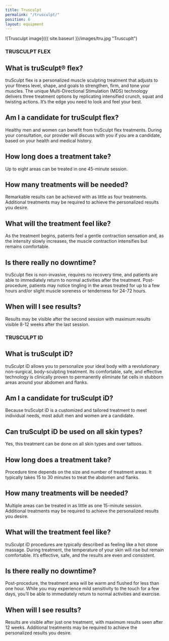 ```yaml
---
title: Trusculpt
permalink: "/trusculpt/"
position: 6
layout: equipment
---
```


![Trusculpt image]({{ site.baseurl }}/images/tru.jpg "Truscuplt")


### TRUSCULPT FLEX ###

## What is truSculpt® flex? ##

truSculpt flex is a personalized muscle sculpting treatment that adjusts to your fitness level, shape, and goals to strengthen, firm, and tone your muscles. The unique Multi-Directional Stimulation (MDS) technology delivers three treatment options by replicating intensified crunch, squat and twisting actions. It’s the edge you need to look and feel your best.


## Am I a candidate for truSculpt flex? ##

Healthy men and women can benefit from truSculpt flex treatments. During your consultation, our provider will discuss with you if you are a candidate, based on your health and medical history.


## How long does a treatment take? ##

Up to eight areas can be treated in one 45-minute session.


## How many treatments will be needed? ##

Remarkable results can be achieved with as little as four treatments. Additional treatments may be required to achieve the personalized results you desire.
      

## What will the treatment feel like? ##

As the treatment begins, patients feel a gentle contraction sensation and, as the intensity slowly increases, the muscle contraction intensifies but remains comfortable.


## Is there really no downtime? ##

truSculpt flex is non-invasive, requires no recovery time, and patients are able to immediately return to normal activities after the treatment. Post-procedure, patients may notice tingling in the areas treated for up to a few hours and/or slight muscle soreness or tenderness for 24-72 hours.


## When will I see results? ## 

Results may be visible after the second session with maximum results visible 8-12 weeks after the last session.

### TRUSCULPT ID ###

## What is truSculpt iD? ##

truSculpt iD allows you to personalize your ideal body with a revolutionary non-surgical, body-sculpting treatment. Its comfortable, safe, and effective technology is clinically proven to permanently eliminate fat cells in stubborn areas around your abdomen and flanks.


## Am I a candidate for truSculpt iD? ##
Because truSculpt iD is a customized and tailored treatment to meet individual needs, most adult men and women are a candidate.


## Can truSculpt iD be used on all skin types? ##
Yes, this treatment can be done on all skin types and over tattoos.


## How long does a treatment take? ##
Procedure time depends on the size and number of treatment areas. It typically takes 15 to 30 minutes to treat the abdomen and flanks.


## How many treatments will be needed? ##
Multiple areas can be treated in as little as one 15-minute session. Additional treatments may be required to achieve the personalized results you desire.


## What will the treatment feel like? ##
truSculpt iD procedures are typically described as feeling like a hot stone massage. During treatment, the temperature of your skin will rise but remain comfortable. It’s effective, safe, and the results are even and consistent.


## Is there really no downtime? ##
Post-procedure, the treatment area will be warm and flushed for less than one hour. While you may experience mild sensitivity to the touch for a few days, you’ll be able to immediately return to normal activities and exercise.


## When will I see results? ##
Results are visible after just one treatment, with maximum results seen after 12 weeks. Additional treatments may be required to achieve the personalized results you desire.




